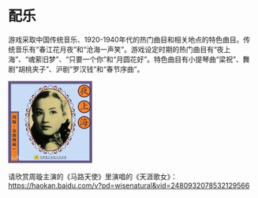 # 配乐

游戏采取中国传统音乐、1920-1940年代的热门曲目和相关地点的特色曲目。传统音乐有“春江花月夜”和“沧海一声笑”。游戏设定时期的热门曲目有“夜上海”、“魂萦旧梦”、“只要一个你”和“月圆花好”。特色曲目有小提琴曲“梁祝”、舞剧“胡桃夹子”、沪剧“罗汉钱”和“春节序曲”。

<img src="img/image-20220215195401657.png" alt="image-20220215195401657" style="zoom:67%;" />

请欣赏周璇主演的《马路天使》里演唱的《天涯歌女》：https://haokan.baidu.com/v?pd=wisenatural&vid=2480932078532129566